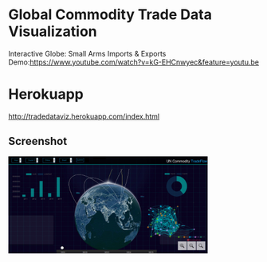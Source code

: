 # Global Commodity Trade Data Visualization
Interactive Globe: Small Arms Imports &amp; Exports<br/>
Demo:https://www.youtube.com/watch?v=kG-EHCnwyec&feature=youtu.be
# Herokuapp
http://tradedataviz.herokuapp.com/index.html

## Screenshot
<img src="https://github.com/chandrakanthm/TradeFlowViz/blob/master/screenshot.jpg?raw=true" width="400">
